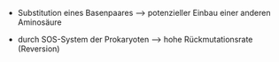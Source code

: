 - Substitution eines Basenpaares
--> potenzieller Einbau einer anderen Aminosäure

- durch SOS-System der Prokaryoten --> hohe Rückmutationsrate (Reversion)